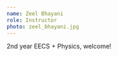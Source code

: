 ```yaml
---
name: Zeel Bhayani
role: Instructor
photo: zeel_bhayani.jpg
---
```


2nd year EECS + Physics, welcome!